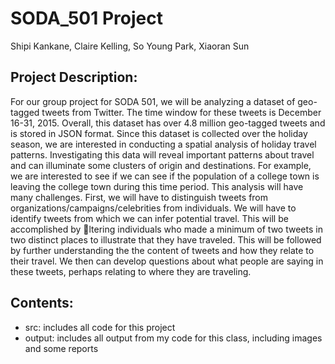 # SODA_501 Project
Shipi Kankane, Claire Kelling, So Young Park, Xiaoran Sun

## Project Description:
For our group project for SODA 501, we will be analyzing a dataset of geo-tagged tweets
from Twitter. The time window for these tweets is December 16-31, 2015. Overall, this
dataset has over 4.8 million geo-tagged tweets and is stored in JSON format. Since this
dataset is collected over the holiday season, we are interested in conducting a spatial
analysis of holiday travel patterns. Investigating this data will reveal important patterns
about travel and can illuminate some clusters of origin and destinations. For example, we
are interested to see if we can see if the population of a college town is leaving the college
town during this time period. This analysis will have many challenges. First, we will have
to distinguish tweets from organizations/campaigns/celebrities from individuals. We will
have to identify tweets from which we can infer potential travel. This will be accomplished
by ltering individuals who made a minimum of two tweets in two distinct places to
illustrate that they have traveled. This will be followed by further understanding the
the content of tweets and how they relate to their travel. We then can develop questions
about what people are saying in these tweets, perhaps relating to where they are traveling.

## Contents:
* src: includes all code for this project
* output: includes all output from my code for this class, including images and some reports

